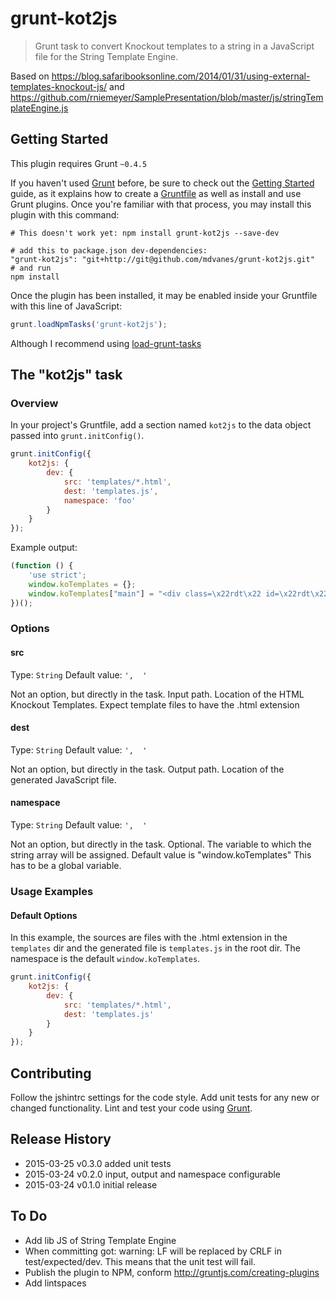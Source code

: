 # grunt-kot2js

> Grunt task to convert Knockout templates to a string in a JavaScript file for the String Template Engine.

Based on https://blog.safaribooksonline.com/2014/01/31/using-external-templates-knockout-js/ and https://github.com/rniemeyer/SamplePresentation/blob/master/js/stringTemplateEngine.js

## Getting Started
This plugin requires Grunt `~0.4.5`

If you haven't used [Grunt](http://gruntjs.com/) before, be sure to check out the [Getting Started](http://gruntjs.com/getting-started) guide, as it explains how to create a [Gruntfile](http://gruntjs.com/sample-gruntfile) as well as install and use Grunt plugins. Once you're familiar with that process, you may install this plugin with this command:

```shell
# This doesn't work yet: npm install grunt-kot2js --save-dev

# add this to package.json dev-dependencies:
"grunt-kot2js": "git+http://git@github.com/mdvanes/grunt-kot2js.git"
# and run
npm install
```

Once the plugin has been installed, it may be enabled inside your Gruntfile with this line of JavaScript:

```js
grunt.loadNpmTasks('grunt-kot2js');
```

Although I recommend using [load-grunt-tasks](https://www.npmjs.com/package/load-grunt-tasks)

## The "kot2js" task

### Overview
In your project's Gruntfile, add a section named `kot2js` to the data object passed into `grunt.initConfig()`.

```js
grunt.initConfig({
    kot2js: {
        dev: {
            src: 'templates/*.html',
            dest: 'templates.js',
            namespace: 'foo'
        }
    }
});
```

Example output:

```js
(function () {
    'use strict';
    window.koTemplates = {};
    window.koTemplates["main"] = "<div class=\x22rdt\x22 id=\x22rdt\x22></div>";
})();
```

### Options

#### src
Type: `String`
Default value: `',  '`

Not an option, but directly in the task. Input path. Location of the HTML Knockout Templates. Expect template files to have the .html extension

#### dest
Type: `String`
Default value: `',  '`

Not an option, but directly in the task. Output path. Location of the generated JavaScript file.

#### namespace
Type: `String`
Default value: `',  '`

Not an option, but directly in the task. Optional. The variable to which the string array will be assigned. Default value is "window.koTemplates" This has to be a global variable.

### Usage Examples

#### Default Options
In this example, the sources are files with the .html extension in the `templates` dir and the generated file is `templates.js` in the root dir. The namespace is the default `window.koTemplates`.

```js
grunt.initConfig({
    kot2js: {
        dev: {
            src: 'templates/*.html',
            dest: 'templates.js'
        }
    }
});
```

## Contributing
Follow the jshintrc settings for the code style. Add unit tests for any new or changed functionality. Lint and test your code using [Grunt](http://gruntjs.com/).

## Release History

* 2015-03-25    v0.3.0     added unit tests
* 2015-03-24    v0.2.0     input, output and namespace configurable
* 2015-03-24    v0.1.0     initial release

## To Do

* Add lib JS of String Template Engine
* When committing got: warning: LF will be replaced by CRLF in test/expected/dev. This means that the unit test will fail.
* Publish the plugin to NPM, conform http://gruntjs.com/creating-plugins
* Add lintspaces